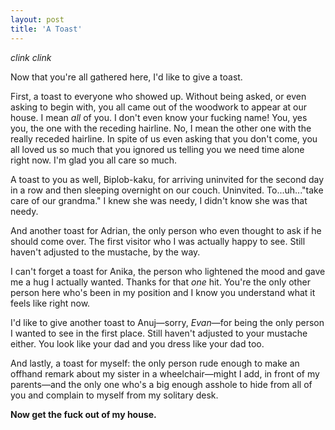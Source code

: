 ```yaml
---
layout: post
title: 'A Toast'
---
```


*clink clink*

Now that you're all gathered here, I'd like to give a toast.

First, a toast to everyone who showed up. Without being asked, or even asking to begin with, you all came out of the woodwork to appear at our house. I mean *all* of you. I don't even know your fucking name! You, yes you, the one with the receding hairline. No, I mean the other one with the really receded hairline. In spite of us even asking that you don't come, you all loved us so much that you ignored us telling you we need time alone right now. I'm glad you all care so much.

A toast to you as well, Biplob-kaku, for arriving uninvited for the second day in a row and then sleeping overnight on our couch. Uninvited. To...uh..."take care of our grandma." I knew she was needy, I didn't know she was that needy.

And another toast for Adrian, the only person who even thought to ask if he should come over. The first visitor who I was actually happy to see. Still haven't adjusted to the mustache, by the way.

I can't forget a toast for Anika, the person who lightened the mood and gave me a hug I actually wanted. Thanks for that *one* hit. You're the only other person here who's been in my position and I know you understand what it feels like right now.

I'd like to give another toast to Anuj&mdash;sorry, *Evan*&mdash;for being the only person I wanted to see in the first place. Still haven't adjusted to your mustache either. You look like your dad and you dress like your dad too.

And lastly, a toast for myself: the only person rude enough to make an offhand remark about my sister in a wheelchair&mdash;might I add, in front of my parents&mdash;and the only one who's a big enough asshole to hide from all of you and complain to myself from my solitary desk.

**Now get the fuck out of my house.**
